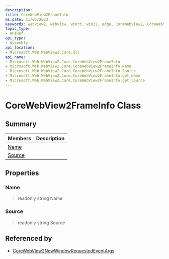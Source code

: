 ```yaml
---
description: 
title: CoreWebView2FrameInfo
ms.date: 11/06/2023
keywords: webview2, webview, winrt, win32, edge, CoreWebView2, CoreWebView2Controller, browser control, edge html, CoreWebView2FrameInfo
topic_type:
- APIRef
api_type:
- Assembly
api_location:
- Microsoft.Web.WebView2.Core.dll
api_name:
- Microsoft.Web.WebView2.Core.CoreWebView2FrameInfo
- Microsoft.Web.WebView2.Core.CoreWebView2FrameInfo.Name
- Microsoft.Web.WebView2.Core.CoreWebView2FrameInfo.Source
- Microsoft.Web.WebView2.Core.CoreWebView2FrameInfo.get_Name
- Microsoft.Web.WebView2.Core.CoreWebView2FrameInfo.get_Source
---
```


# CoreWebView2FrameInfo Class



## Summary

Members|Description
--|--
[Name](#name) | 
[Source](#source) | 

## Properties

### Name

> readonly  string Name

### Source

> readonly  string Source






## Referenced by

- [CoreWebView2NewWindowRequestedEventArgs](corewebview2newwindowrequestedeventargs.md)
